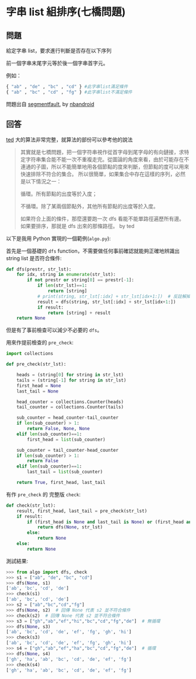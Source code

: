 # 字串 list 組排序(七橋問題)

## 問題

給定字串 list，要求進行判斷是否存在以下序列

前一個字串末尾字元等於後一個字串首字元。

例如：

```python
{ "ab" , "de" , "bc" , "cd" } #此字串list滿足條件
{ "ab" , "bc" , "cd" , "fg" } #此字串list不滿足條件
```

問題出自 [segmentfault](https://segmentfault.com/q/1010000005152540/a-1020000005595508), by [nbandroid](https://segmentfault.com/u/nbandroid)

## 回答

[ted](https://segmentfault.com/u/ted) 大的算法非常完整，就算法的部份可以參考他的說法

>其實就是七橋問題，把一個字符串視作從首字母到尾字母的有向鏈接，求特定字符串集合能不能一次不重複走完。從圖論的角度來看，由於可能存在不連通的子圖，所以不能簡單地用各個節點的度來判斷，但節點的度可以用來快速排除不符合的集合。
>所以很簡單，如果集合中存在這樣的序列，必然是以下情況之一：
>
>循環。所有節點的出度等於入度；
>
>不循環。除了某兩個節點外，其他所有節點的出度等於入度。
>
>如果符合上面的條件，那麼還要跑一次 dfs 看能不能單路徑遍歷所有邊。
>如果要排序，那就是 dfs 出來的那條路徑。
> by ted

以下是我用 Python 實現的一個範例(`algo.py`):

首先是一個基礎的 `dfs` function，不需要做任何事前確認就能夠正確地辨識出 string list 是否符合條件:

```python
def dfs(prestr, str_lst):
    for idx, string in enumerate(str_lst):
        if not prestr or string[0] == prestr[-1]:
            if len(str_lst)==1:
                return [string]
            # print(string, str_lst[:idx] + str_lst[idx+1:])  # 反註解掉此行用以觀察搜尋的過程
            result = dfs(string, str_lst[:idx] + str_lst[idx+1:])
            if result:
                return [string] + result
    return None
```

但是有了事前檢查可以減少不必要的 `dfs`。

用來作提前檢查的 `pre_check`:

```python
import collections

def pre_check(str_lst):

    heads = (string[0] for string in str_lst)
    tails = (string[-1] for string in str_lst)
    first_head = None
    last_tail = None

    head_counter = collections.Counter(heads)
    tail_counter = collections.Counter(tails)

    sub_counter = head_counter-tail_counter
    if len(sub_counter) > 1:
        return False, None, None
    elif len(sub_counter)==1:
        first_head = list(sub_counter)

    sub_counter = tail_counter-head_counter
    if len(sub_counter) > 1:
        return False
    elif len(sub_counter)==1:
        last_tail = list(sub_counter)

    return True, first_head, last_tail
```

有作 `pre_check` 的 完整版 `check`:

```python
def check(str_lst):
    result, first_head, last_tail = pre_check(str_lst)
    if result:
        if (first_head is None and last_tail is None) or (first_head and last_tail):
            return dfs(None, str_lst)
        else:
            return None
    else:
        return None
```

測試結果:

```python
>>> from algo import dfs, check
>>> s1 = ["ab", "de", "bc", "cd"]
>>> dfs(None, s1)
['ab', 'bc', 'cd', 'de']
>>> check(s1)
['ab', 'bc', 'cd', 'de']
>>> s2 = ["ab","bc","cd","fg"]
>>> dfs(None, s2)  # 回傳 None 代表 s2 並不符合條件
>>> check(s2)  # 回傳 None 代表 s2 並不符合條件
>>> s3 = ["gh","ab","ef","hi","bc","cd","fg","de"]  # 無循環
>>> dfs(None, s3)
['ab', 'bc', 'cd', 'de', 'ef', 'fg', 'gh', 'hi']
>>> check(s3)
['ab', 'bc', 'cd', 'de', 'ef', 'fg', 'gh', 'hi']
>>> s4 = ["gh","ab","ef","ha","bc","cd","fg","de"]  # 循環
>>> dfs(None, s4)
['gh', 'ha', 'ab', 'bc', 'cd', 'de', 'ef', 'fg']
>>> check(s4)
['gh', 'ha', 'ab', 'bc', 'cd', 'de', 'ef', 'fg']
```
